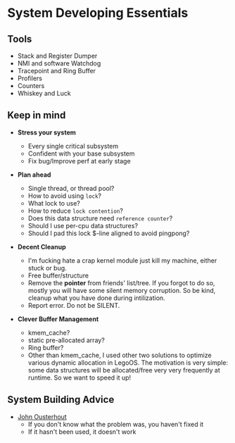 # System Developing Essentials

## Tools

- Stack and Register Dumper
- NMI and software Watchdog
- Tracepoint and Ring Buffer
- Profilers
- Counters
- Whiskey and Luck

## Keep in mind

- __Stress your system__
    - Every single critical subsystem
    - Confident with your base subsystem
    - Fix bug/Improve perf at early stage
- __Plan ahead__
    - Single thread, or thread pool?
    - How to avoid using `lock`?
    - What lock to use?
    - How to reduce `lock contention`?
    - Does this data structure need `reference counter`?
    - Should I use per-cpu data structures?
    - Should I pad this lock $-line aligned to avoid pingpong?
- __Decent Cleanup__
    - I'm fucking hate a crap kernel module just kill my machine, either stuck or bug.
    - Free buffer/structure
    - Remove the __pointer__ from friends' list/tree. If you forgot to do so, mostly you will have some silent memory corruption. So be kind, cleanup what you have done during intilization.
    - Report error. Do not be SILENT.

- __Clever Buffer Management__
    - kmem_cache?
    - static pre-allocated array?
    - Ring buffer?
    - Other than kmem_cache, I used other two solutions to optimize various dynamic allocation in LegoOS. The motivation is very simple: some data structures will be allocated/free very very frequently at runtime. So we want to speed it up!

## System Building Advice

- [John Ousterhout](http://web.stanford.edu/~ouster/cgi-bin/sayings.php)
    - If you don't know what the problem was, you haven't fixed it
    - If it hasn't been used, it doesn't work
